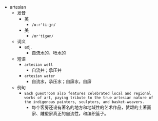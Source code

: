 - artesian
  - 发音
    - 英
      - `/ɑːr'tiːʒn/`
    - 美
      - `/ɑr'tiʒən/`
  - 词义
    - adj.
      - 自流水的，喷水的
  - 短语
    - `artesian well`
      - 自流井；承压井 
    - `artesian water`
      - 自流水，承压水；自廉水，自廉 
  - 例句
    - `Each guestroom also features celebrated local and regional works of art, paying tribute to the true artesian nature of the indigenous painters, sculptors, and basket-weavers.`
      - 每个客房还设有著名的地方和地域性的艺术作品，赞颂的土著画家、雕塑家真正的自流性，和编织篮子。

